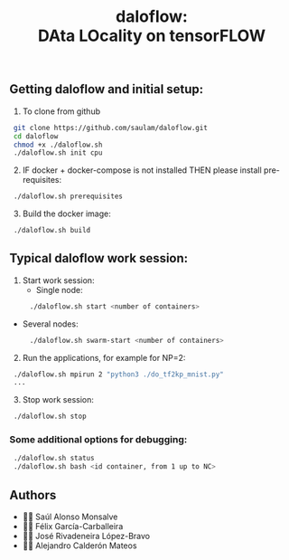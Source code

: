 <html>
 <h1 align="center">daloflow: <br>DAta LOcality on tensorFLOW</h1>
 <br>
</html>

## Getting daloflow and initial setup:
1. To clone from github
```bash
 git clone https://github.com/saulam/daloflow.git
 cd daloflow
 chmod +x ./daloflow.sh
 ./daloflow.sh init cpu
``` 
2. IF docker + docker-compose is not installed THEN please install pre-requisites:
```bash
 ./daloflow.sh prerequisites
```
3. Build the docker image:
```bash
 ./daloflow.sh build
```
  
## Typical daloflow work session:
1. Start work session:
   * Single node:
```bash
     ./daloflow.sh start <number of containers>
```
   * Several nodes:
```bash
     ./daloflow.sh swarm-start <number of containers>
```
2. Run the applications, for example for NP=2:
```bash
 ./daloflow.sh mpirun 2 "python3 ./do_tf2kp_mnist.py"
 ...
```
3. Stop work session:
```bash
 ./daloflow.sh stop
```


### Some additional options for debugging:
```bash
 ./daloflow.sh status
 ./daloflow.sh bash <id container, from 1 up to NC>
```


## Authors
* :technologist: Saúl Alonso Monsalve
* :technologist: Félix García-Carballeira
* :technologist: José Rivadeneira López-Bravo 
* :technologist: Alejandro Calderón Mateos
